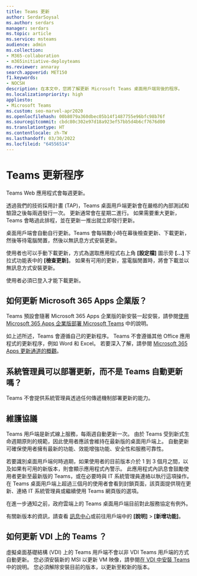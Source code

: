 ```yaml
---
title: Teams 更新
author: SerdarSoysal
ms.author: serdars
manager: serdars
ms.topic: article
ms.service: msteams
audience: admin
ms.collection:
- M365-collaboration
- m365initiative-deployteams
ms.reviewer: annaray
search.appverid: MET150
f1.keywords:
- NOCSH
description: 在本文中，您將了解更新 Microsoft Teams 桌面用戶端背後的程序。
ms.localizationpriority: high
appliesto:
- Microsoft Teams
ms.custom: seo-marvel-apr2020
ms.openlocfilehash: 00b8079a360dbec05b14f1487755e96bfc98b76f
ms.sourcegitcommit: cbdc80c302e97d18a923ef57bb5d4b6cf7676d00
ms.translationtype: HT
ms.contentlocale: zh-TW
ms.lasthandoff: 03/30/2022
ms.locfileid: "64556514"
---
```

# <a name="teams-update-process"></a>Teams 更新程序

Teams Web 應用程式會每週更新。

透過我們的技術採用計畫 (TAP)，Teams 桌面用戶端更新會在嚴格的內部測試和驗證之後每兩週發行一次。 更新通常會在星期二進行。 如果需要重大更新，Teams 會略過此排程，並在更新一推出就立即發行更新。

桌面用戶端會自動自行更新。Teams 會每隔數小時在幕後檢查更新、下載更新，然後等待電腦閒置，然後以無訊息方式安裝更新。

使用者也可以手動下載更新，方式為選取應用程式右上角 **[設定檔]** 圖示旁 **[...]** 下拉式功能表中的 **[檢查更新]**。 如果有可用的更新，當電腦閒置時，將會下載並以無訊息方式安裝更新。

使用者必須已登入才能下載更新。

## <a name="what-about-updates-to-microsoft-365-apps-for-enterprise"></a>如何更新 Microsoft 365 Apps 企業版？

Teams 預設會隨著 Microsoft 365 Apps 企業版的新安裝一起安裝，請參閱[使用 Microsoft 365 Apps 企業版部署 Microsoft Teams](/DeployOffice/teams-install) 中的說明。

如上述所述，Teams 會遵循自己的更新程序。 Teams 不會遵循其他 Office 應用程式的更新程序，例如 Word 和 Excel。 若要深入了解，請參閱 [Microsoft 365 Apps 更新通道的概觀](/DeployOffice/overview-update-channels)。

## <a name="can-admins-deploy-updates-instead-of-teams-auto-updating"></a>系統管理員可以部署更新，而不是 Teams 自動更新嗎？

Teams 不會提供系統管理員透過任何傳遞機制部署更新的能力。

## <a name="servicing-agreement"></a>維護協議

Teams 用戶端是新式線上服務，每兩週自動更新一次。 由於 Teams 受到新式生命週期原則的規範，因此使用者應該會維持在最新版的桌面用戶端上。 自動更新可確保使用者擁有最新的功能、效能增強功能、安全性和服務可靠性。

若要識別桌面用戶端何時過期，如果使用者的目前版本介於 1 到 3 個月之間，以及如果有可用的新版本，則會顯示應用程式內警示。 此應用程式內訊息會鼓勵使用者更新至最新版的 Teams，或在必要時與 IT 系統管理員連絡以執行這項操作。 在 Teams 桌面用戶端上超過三個月的使用者會看到封鎖頁面，該頁面提供現在更新、連絡 IT 系統管理員或繼續使用 Teams 網頁版的選項。

在進一步通知之前，政府雲端上的 Teams 桌面用戶端目前對此服務協定有例外。

有關新版本的資訊，請查看 [訊息中心](https://admin.microsoft.com/AdminPortal/Home#/MessageCenter)或前往用戶端中的 **[說明]** > **[新增功能]**。

## <a name="what-about-updates-to-teams-on-vdi"></a>如何更新 VDI 上的 Teams ？

虛擬桌面基礎結構 (VDI) 上的 Teams 用戶端不會以非 VDI Teams 用戶端的方式自動更新。 您必須安裝新的 MSI 以更新 VM 映像，請參閱[在 VDI 中安裝 Teams](teams-for-vdi.md) 中的說明。 您必須解除安裝目前的版本，以更新至較新的版本。
